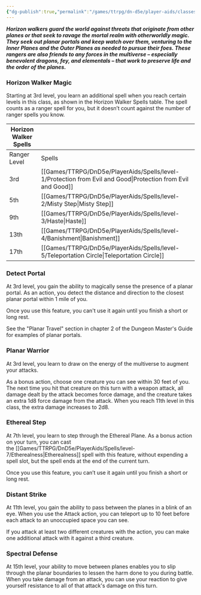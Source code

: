 ```yaml
---
{"dg-publish":true,"permalink":"/games/ttrpg/dn-d5e/player-aids/classes/class-specialisations/ranger-archetype-horizon-walker/","tags":["TTRPG/DND/5e"],"noteIcon":""}
---
```



**_Horizon walkers guard the world against threats that originate from other planes or that seek to ravage the mortal realm with otherworldly magic. They seek out planar portals and keep watch over them, venturing to the Inner Planes and the Outer Planes as needed to pursue their foes. These rangers are also friends to any forces in the multiverse – especially benevolent dragons, fey, and elementals – that work to preserve life and the order of the planes._**


### Horizon Walker Magic

Starting at 3rd level, you learn an additional spell when you reach certain levels in this class, as shown in the Horizon Walker Spells table. The spell counts as a ranger spell for you, but it doesn’t count against the number of ranger spells you know.

|Horizon Walker Spells|   |
|---|---|
|Ranger Level|Spells|
|3rd|[[Games/TTRPG/DnD5e/PlayerAids/Spells/level-1/Protection from Evil and Good\|Protection from Evil and Good]]|
|5th|[[Games/TTRPG/DnD5e/PlayerAids/Spells/level-2/Misty Step\|Misty Step]]|
|9th|[[Games/TTRPG/DnD5e/PlayerAids/Spells/level-3/Haste\|Haste]]|
|13th|[[Games/TTRPG/DnD5e/PlayerAids/Spells/level-4/Banishment\|Banishment]]|
|17th|[[Games/TTRPG/DnD5e/PlayerAids/Spells/level-5/Teleportation Circle\|Teleportation Circle]]|

### Detect Portal

At 3rd level, you gain the ability to magically sense the presence of a planar portal. As an action, you detect the distance and direction to the closest planar portal within 1 mile of you.

Once you use this feature, you can't use it again until you finish a short or long rest.

See the "Planar Travel" section in chapter 2 of the Dungeon Master's Guide for examples of planar portals.

### Planar Warrior

At 3rd level, you learn to draw on the energy of the multiverse to augment your attacks.

As a bonus action, choose one creature you can see within 30 feet of you. The next time you hit that creature on this turn with a weapon attack, all damage dealt by the attack becomes force damage, and the creature takes an extra 1d8 force damage from the attack. When you reach 11th level in this class, the extra damage increases to 2d8.

### Ethereal Step

At 7th level, you learn to step through the Ethereal Plane. As a bonus action on your turn, you can cast the [[Games/TTRPG/DnD5e/PlayerAids/Spells/level-7/Etherealness\|Etherealness]] spell with this feature, without expending a spell slot, but the spell ends at the end of the current turn.

Once you use this feature, you can’t use it again until you finish a short or long rest.

### Distant Strike

At 11th level, you gain the ability to pass between the planes in a blink of an eye. When you use the Attack action, you can teleport up to 10 feet before each attack to an unoccupied space you can see.

If you attack at least two different creatures with the action, you can make one additional attack with it against a third creature.

### Spectral Defense

At 15th level, your ability to move between planes enables you to slip through the planar boundaries to lessen the harm done to you during battle. When you take damage from an attack, you can use your reaction to give yourself resistance to all of that attack's damage on this turn.
